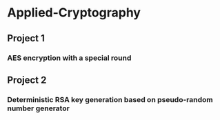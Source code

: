 # Applied-Cryptography

## Project 1

### AES encryption with a special round

## Project 2

### Deterministic RSA key generation based on pseudo-random number generator
